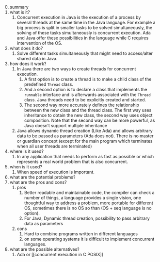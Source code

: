 0. summary
1. what is it? 
	1. Concurrent execution in Java is the execution of a process by several threads at the same time in the Java language. For example a big process is split in smaller tasks to be solved simultaneously, the solving of these tasks simultaneously is concurrent execution. Ada and Java offer these possibilities in the language while C requires intervention of the OS.
2. what does it do? 
	1. Solve different tasks simultaneously that might need to access/alter shared data in Java.
3. how does it work? 
	1. In Java there are two ways to create threads for concurrent execution. 
		1. A first option is to create a thread is to make a child class of the predefined `Thread` class. 
		2. And a second option is to declare a class that implements the `runnable` interface and is afterwards associated with the `Thread` class. Java threads need to be explicitly created and started.
		3. The second way more accurately defines the relationship between the new class and the thread class. The first way uses inheritance to obtain the new class, the second way uses object composition. Note that the second way can be more powerful, as Java doesn’t support multiple inheritance
	2. Java allows dynamic thread creation (Like Ada) and allows arbitrary data to be passed as parameters (Ada does not). There is no master or guardian concept (except for the main program which terminates when all user threads are terminated)
4. where is it used?
	1. In any application that needs to perform as fast as possible or which represents a real world problem that is also concurrent.
5. when is it used? 
	1. When speed of execution is important.
6. what are the potential problems? 
7. what are the pros and cons?
	1. pros
		1. Better readable and maintainable code, the compiler can check a number of things, a language provides a single vision, one thoughtful way to address a problem, more portable for different OS, sometimes there is no OS so than (OS + seq language is no option).
		2. For Java, Dynamic thread creation, possibility to pass arbitrary data as parameters
	2. cons
		1. Hard to combine programs written in different languages
		2. on some operating systems it is difficult to implement concurrent languages.
8. what are the possible alternatives?
	1. Ada or [[concurrent execution in C POSIX]]